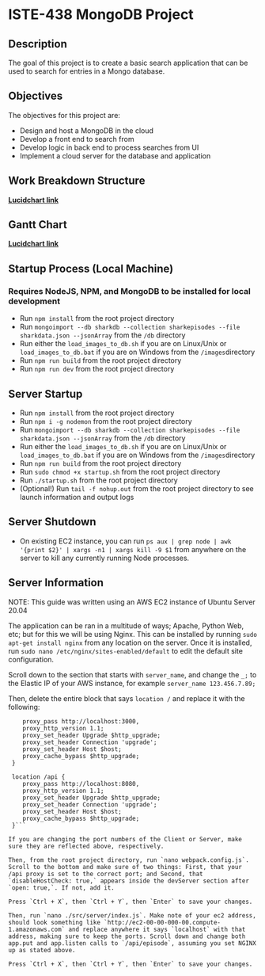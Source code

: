 # ISTE-438 MongoDB Project
## Description
The goal of this project is to create a basic search application that can be used to search for entries in a Mongo database.

## Objectives
The objectives for this project are:
- Design and host a MongoDB in the cloud
- Develop a front end to search from
- Develop logic in back end to process searches from UI
- Implement a cloud server for the database and application

## Work Breakdown Structure
**[Lucidchart link](https://lucid.app/lucidchart/abd79303-bfd5-4c3a-b6e2-41a55779b998/edit?invitationId=inv_ca9fceae-3ff5-4bd9-bf6f-31e531116bbc)**

## Gantt Chart
**[Lucidchart link](https://lucid.app/lucidchart/abd79303-bfd5-4c3a-b6e2-41a55779b998/edit?invitationId=inv_ca9fceae-3ff5-4bd9-bf6f-31e531116bbc)**

## Startup Process (Local Machine)
### Requires NodeJS, NPM, and MongoDB to be installed for local development
* Run `npm install` from the root project directory
* Run `mongoimport --db sharkdb --collection sharkepisodes --file sharkdata.json --jsonArray` from the `/db` directory
* Run either the `load_images_to_db.sh` if you are on Linux/Unix or `load_images_to_db.bat` if you are on Windows from the `/images`directory
* Run `npm run build` from the root project directory
* Run `npm run dev` from the root project directory

## Server Startup
* Run `npm install` from the root project directory
* Run `npm i -g nodemon` from the root project directory
* Run `mongoimport --db sharkdb --collection sharkepisodes --file sharkdata.json --jsonArray` from the `/db` directory
* Run either the `load_images_to_db.sh` if you are on Linux/Unix or `load_images_to_db.bat` if you are on Windows from the `/images`directory
* Run `npm run build` from the root project directory
* Run `sudo chmod +x startup.sh` from the root project directory
* Run `./startup.sh` from the root project directory
* (Optional!) Run `tail -f nohup.out` from the root project directory to see launch information and output logs

## Server Shutdown
* On existing EC2 instance, you can run `ps aux | grep node | awk '{print $2}' | xargs -n1 | xargs kill -9 $1` from anywhere on the server to kill any currently running Node processes.

## Server Information
NOTE: This guide was written using an AWS EC2 instance of Ubuntu Server 20.04

The application can be ran in a multitude of ways; Apache, Python Web, etc; but for this we will be using Nginx. This can be installed by running `sudo apt-get install nginx` from any location on the server. Once it is installed, run `sudo nano /etc/nginx/sites-enabled/default` to edit the default site configuration. 

Scroll down to the section that starts with `server_name`, and change the `_;` to the Elastic IP of your AWS instance, for example `server_name 123.456.7.89;`

Then, delete the entire block that says `location /` and replace it with the following:
```location / {
    proxy_pass http://localhost:3000,
    proxy_http_version 1.1;
    proxy_set_header Upgrade $http_upgrade;
    proxy_set_header Connection 'upgrade';
    proxy_set_header Host $host;
    proxy_cache_bypass $http_upgrade;
 }
 
 location /api {
    proxy_pass http://localhost:8080,
    proxy_http_version 1.1;
    proxy_set_header Upgrade $http_upgrade;
    proxy_set_header Connection 'upgrade';
    proxy_set_header Host $host;
    proxy_cache_bypass $http_upgrade;
 }```
 
If you are changing the port numbers of the Client or Server, make sure they are reflected above, respectively.
 
Then, from the root project directory, run `nano webpack.config.js`. Scroll to the bottom and make sure of two things: First, that your /api proxy is set to the correct port; and Second, that `disableHostCheck: true,` appears inside the devServer section after `open: true,`. If not, add it.
 
Press `Ctrl + X`, then `Ctrl + Y`, then `Enter` to save your changes.

Then, run `nano ./src/server/index.js`. Make note of your ec2 address, should look something like `http://ec2-00-00-000-00.compute-1.amazonaws.com` and replace anywhere it says `localhost` with that address, making sure to keep the ports. Scroll down and change both app.put and app.listen calls to `/api/episode`, assuming you set NGINX up as stated above.

Press `Ctrl + X`, then `Ctrl + Y`, then `Enter` to save your changes.

